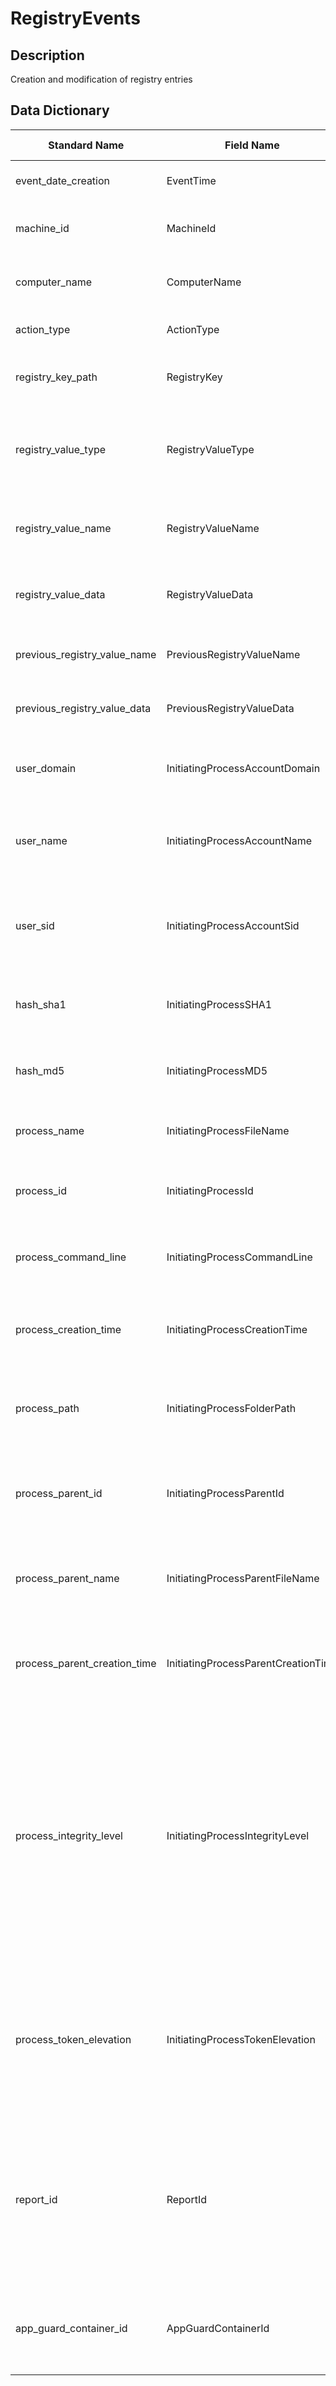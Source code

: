 # RegistryEvents

## Description
Creation and modification of registry entries

## Data Dictionary
|Standard Name|Field Name|Type|Description|Sample Value|
|---|---|---|---|---|
|event_date_creation|EventTime|date|Date and time when the event was recorded||
|machine_id|MachineId|string|Unique identifier for the machine in the service||
|computer_name|ComputerName|string|Fully qualified domain name (FQDN) of the machine||
|action_type|ActionType|string|Type of activity that triggered the event||
|registry_key_path|RegistryKey|string|Registry key that the recorded action was applied to||
|registry_value_type|RegistryValueType|string|Data type, such as binary or string, of the registry value that the recorded action was applied to||
|registry_value_name|RegistryValueName|string|Name of the registry value that the recorded action was applied to||
|registry_value_data|RegistryValueData|string|Data of the registry value that the recorded action was applied to||
|previous_registry_value_name|PreviousRegistryValueName|string|Original name of the registry value before it was modified||
|previous_registry_value_data|PreviousRegistryValueData|string|Original data of the registry value before it was modified||
|user_domain|InitiatingProcessAccountDomain|string|Domain of the account that ran the process responsible for the event||
|user_name|InitiatingProcessAccountName|string|User name of the account that ran the process responsible for the event||
|user_sid|InitiatingProcessAccountSid|string|Security Identifier (SID) of the account that ran the process responsible for the event||
|hash_sha1|InitiatingProcessSHA1|string|SHA-1 of the process (image file) that initiated the event||
|hash_md5|InitiatingProcessMD5|string|MD5 hash of the process (image file) that initiated the event||
|process_name|InitiatingProcessFileName|string|Name of the process that initiated the event||
|process_id|InitiatingProcessId|int|Process ID (PID) of the process that initiated the event||
|process_command_line|InitiatingProcessCommandLine|string|Command line used to run the process that initiated the event||
|process_creation_time|InitiatingProcessCreationTime|date|Date and time when the process that initiated the event was started||
|process_path|InitiatingProcessFolderPath|string|Folder containing the process (image file) that initiated the event||
|process_parent_id|InitiatingProcessParentId|int|Process ID (PID) of the parent process that spawned the process responsible for the event||
|process_parent_name|InitiatingProcessParentFileName|string|Name of the parent process that spawned the process responsible for the event||
|process_parent_creation_time|InitiatingProcessParentCreationTime|date|Date and time when the parent of the process responsible for the event was started||
|process_integrity_level|InitiatingProcessIntegrityLevel|string|Integrity level of the process that initiated the event. Windows assigns integrity levels to processes based on certain characteristics, such as if they were launched from an internet download. These integrity levels influence permissions to resources.||
|process_token_elevation|InitiatingProcessTokenElevation|string|Token type indicating the presence or absence of User Access Control (UAC) privilege elevation applied to the process that initiated the event||
|report_id|ReportId|long|Event identifier based on a repeating counter. To identify unique events, this column must be used in conjunction with the ComputerName and EventTime columns.||
|app_guard_container_id|AppGuardContainerId|string|Identifier for the virtualized container used by Application Guard to isolate browser activity||
